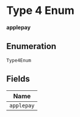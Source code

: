 
# Type 4 Enum

**applepay**

## Enumeration

`Type4Enum`

## Fields

| Name |
|  --- |
| `applepay` |

